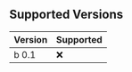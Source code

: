 ## Supported Versions


| Version | Supported          |
| ------- | ------------------ |
| b 0.1   | :x:                |
